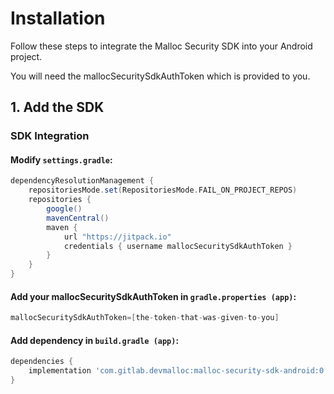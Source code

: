 # Installation

Follow these steps to integrate the Malloc Security SDK into your Android project.

You will need the mallocSecuritySdkAuthToken which is provided to you.
## 1. Add the SDK

### SDK Integration

#### Modify `settings.gradle`:

```groovy
dependencyResolutionManagement {
    repositoriesMode.set(RepositoriesMode.FAIL_ON_PROJECT_REPOS)
    repositories {
        google()
        mavenCentral()
        maven {
            url "https://jitpack.io"
            credentials { username mallocSecuritySdkAuthToken }
        }
    }
}
```
#### Add your mallocSecuritySdkAuthToken in `gradle.properties (app)`:

```groovy
mallocSecuritySdkAuthToken=[the-token-that-was-given-to-you]
```

#### Add dependency in `build.gradle (app)`:

```groovy
dependencies {
    implementation 'com.gitlab.devmalloc:malloc-security-sdk-android:0.1.01'
}
```